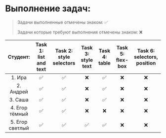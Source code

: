 # Выполнение задач:

> Задачи выполненные отмечены знаком: &#9989;
>
> Задачи которые требуют выполнения отмечены знаком: &#10060;

| Студент:        | Task 1: list and text | Task 2: style selectors | Task 3: style text | Task 4: table | Task 5: flex-box | Task 6: selectors, position |
|:---------------:|:---------------------:|:-----------------------:|:------------------:|:-------------:|:----------------:|:---------------------------:|
| 1. Ира          | ✅                     |  ✅                       | ❌                  | ✅             | ❌                | ❌                           |
| 2. Андрей       | ✅                     |  ✅                       | ❌                  | ✅             | ❌                | ❌                           |
| 3. Саша         | ✅                     |  ✅                       | ❌                  | ✅             | ❌                | ❌                           |
| 4. Егор тёмный  | ✅                     |  ✅                       | ❌                  | ❌             | ❌                | ❌                           |
| 5. Егор светлый | ✅                     |  ✅                       | ✅                  | ✅             | ❌                | ❌                           |
